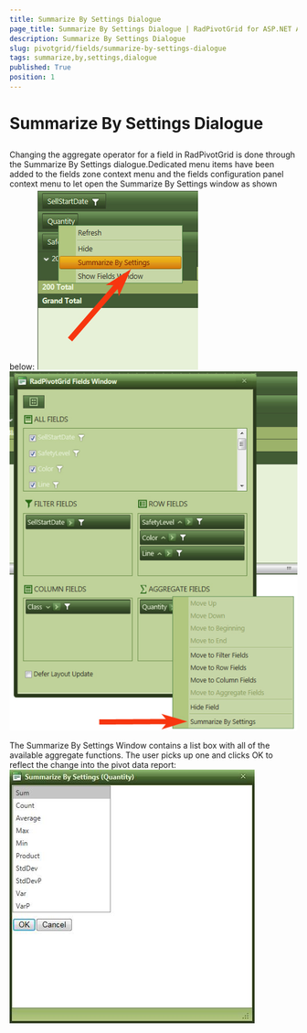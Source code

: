 ```yaml
---
title: Summarize By Settings Dialogue
page_title: Summarize By Settings Dialogue | RadPivotGrid for ASP.NET AJAX Documentation
description: Summarize By Settings Dialogue
slug: pivotgrid/fields/summarize-by-settings-dialogue
tags: summarize,by,settings,dialogue
published: True
position: 1
---
```


# Summarize By Settings Dialogue



## 

Changing the aggregate operator for a field in RadPivotGrid is done through the Summarize By Settings dialogue.Dedicated menu items have been added to the fields zone context menu and the fields configuration panel context menu to let open the Summarize By Settings window as shown below:
![pivotgrid-summarize-by-settings-dialogue 1](images/pivotgrid-summarize-by-settings-dialogue1.jpg)
![pivotgrid-summarize-by-settings-dialogue 2](images/pivotgrid-summarize-by-settings-dialogue2.jpg)

The Summarize By Settings Window contains a list box with all of the available aggregate functions. The user picks up one and clicks OK to reflect the change into the pivot data report:
![pivotgrid-summarize-by-settings-dialogue 3](images/pivotgrid-summarize-by-settings-dialogue3.jpg)
